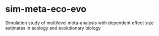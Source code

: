 # sim-meta-eco-evo
Simulation study of multilevel meta-analysis with dependent effect size estimates in ecology and evolutionary biology
